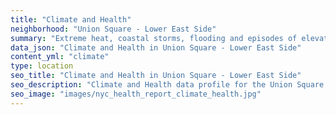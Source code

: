 ```yaml
---
title: "Climate and Health"
neighborhood: "Union Square - Lower East Side"
summary: "Extreme heat, coastal storms, flooding and episodes of elevated ozone are climate-related hazards that may increase with climate change and have important public health impacts in New York City. Extreme weather can cause power outages, which also threaten public health. This report provides neighborhood indicators of climate-related hazards, vulnerability and health impacts."
data_json: "Climate and Health in Union Square - Lower East Side"
content_yml: "climate"
type: location
seo_title: "Climate and Health in Union Square - Lower East Side"
seo_description: "Climate and Health data profile for the Union Square - Lower East Side neighborhood of NYC."
seo_image: "images/nyc_health_report_climate_health.jpg"
---
```

